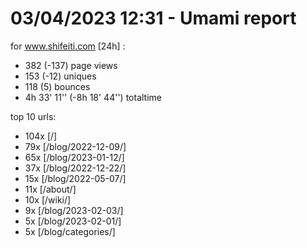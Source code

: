 # 03/04/2023 12:31 - Umami report
for www.shifeiti.com [24h] :

 - 382 (-137) page views
 - 153 (-12) uniques
 - 118 (5) bounces
 - 4h 33' 11'' (-8h 18' 44'') totaltime


top 10 urls:
 - 104x [/]
 - 79x [/blog/2022-12-09/]
 - 65x [/blog/2023-01-12/]
 - 37x [/blog/2022-12-22/]
 - 15x [/blog/2022-05-07/]
 - 11x [/about/]
 - 10x [/wiki/]
 - 9x [/blog/2023-02-03/]
 - 5x [/blog/2023-02-01/]
 - 5x [/blog/categories/]


